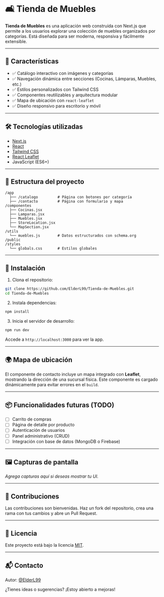 
# 🛋️ Tienda de Muebles

**Tienda de Muebles** es una aplicación web construida con Next.js que permite a los usuarios explorar una colección de muebles organizados por categorías. Está diseñada para ser moderna, responsiva y fácilmente extensible.

---

## 🚀 Características

- ✅ Catálogo interactivo con imágenes y categorías
- ✅ Navegación dinámica entre secciones (Cocinas, Lámparas, Muebles, etc.)
- ✅ Estilos personalizados con Tailwind CSS
- ✅ Componentes reutilizables y arquitectura modular
- ✅ Mapa de ubicación con `react-leaflet`
- ✅ Diseño responsivo para escritorio y móvil

---

## 🛠️ Tecnologías utilizadas

- [Next.js](https://nextjs.org/)
- [React](https://react.dev/)
- [Tailwind CSS](https://tailwindcss.com/)
- [React Leaflet](https://react-leaflet.js.org/)
- JavaScript (ES6+)

---

## 📁 Estructura del proyecto

```
/app
  ├── /catalogo         # Página con botones por categoría
  ├── /contacto         # Página con formulario y mapa
/componentes
  ├── Cocinas.jsx
  ├── Lamparas.jsx
  ├── Muebles.jsx
  ├── StoreLocation.jsx
  └── MapSection.jsx
/utils
  └── muebles.js        # Datos estructurados con schema.org
/public
/styles
  └── globals.css       # Estilos globales
```

---

## 🔧 Instalación

1. Clona el repositorio:

```bash
git clone https://github.com/ElderL99/Tienda-de-Muebles.git
cd Tienda-de-Muebles
```

2. Instala dependencias:

```bash
npm install
```

3. Inicia el servidor de desarrollo:

```bash
npm run dev
```

Accede a `http://localhost:3000` para ver la app.

---

## 🌍 Mapa de ubicación

El componente de contacto incluye un mapa integrado con **Leaflet**, mostrando la dirección de una sucursal física. Este componente es cargado dinámicamente para evitar errores en el `build`.

---

## 📦 Funcionalidades futuras (TODO)

- [ ] Carrito de compras
- [ ] Página de detalle por producto
- [ ] Autenticación de usuarios
- [ ] Panel administrativo (CRUD)
- [ ] Integración con base de datos (MongoDB o Firebase)

---

## 🖼️ Capturas de pantalla

*Agrega capturas aquí si deseas mostrar tu UI.*

---

## 🤝 Contribuciones

Las contribuciones son bienvenidas. Haz un fork del repositorio, crea una rama con tus cambios y abre un Pull Request.

---

## 📄 Licencia

Este proyecto está bajo la licencia [MIT](https://opensource.org/licenses/MIT).

---

## 📬 Contacto

Autor: [@ElderL99](https://github.com/ElderL99)

¿Tienes ideas o sugerencias? ¡Estoy abierto a mejoras!
